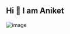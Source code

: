 ## Hi  👋 I am Aniket 

<!--
**AniketYadavtech1/AniketYadavtech1** is a ✨ _special_ ✨ repository because its `README.md` (this file) appears on your GitHub profile.
https://medium.muz.li/12-beautiful-mobile-app-ui-animations-inspiration-97db3c02fc5f


Here are some ideas to get you started:

- 🔭 I’m currently working on ...
- 🌱 I’m currently learning ...
- 👯 I’m looking to collaborate on ...
- 🤔 I’m looking for help with ...
- 💬 Ask me about ...
- 📫 How to reach me: ...
- 😄 Pronouns: ...
- ⚡ Fun fact: ...
-->
![image](https://github.com/user-attachments/assets/657a1bb5-4cd0-4c3a-922a-0a79ad871b13)
